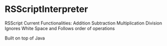 # RSScriptInterpreter

RSScript Current Functionalities:
Addition
Subtraction
Multiplication
Division
Ignores White Space and Follows order of operations

Built on top of Java